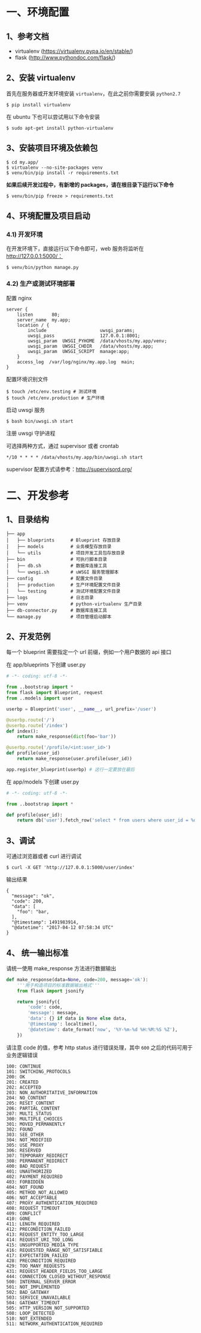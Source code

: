# 一、环境配置

## 1、参考文档

+ virtualenv (<https://virtualenv.pypa.io/en/stable/>)
+ flask (<http://www.pythondoc.com/flask/>)

## 2、安装 virtualenv

首先在服务器或开发环境安装 `virtualenv`，在此之前你需要安装 `python2.7`

```
$ pip install virtualenv
```

在 ubuntu 下也可以尝试用以下命令安装

```
$ sudo apt-get install python-virtualenv
```

## 3、安装项目环境及依赖包

```
$ cd my.app/
$ virtualenv --no-site-packages venv
$ venv/bin/pip install -r requirements.txt
```

**如果后续开发过程中，有新增的   packages，请在根目录下运行以下命令**

```
$ venv/bin/pip freeze > requirements.txt
```

## 4、环境配置及项目启动

### 4.1) 开发环境

在开发环境下，直接运行以下命令即可，web 服务将监听在 http://127.0.0.1:5000/：

```
$ venv/bin/python manage.py
```

### 4.2) 生产或测试环境部署

配置 nginx

```
server {
    listen       80;
    server_name  my.app;
    location / {
        include                    uwsgi_params;
        uwsgi_pass                 127.0.0.1:8001;
        uwsgi_param  UWSGI_PYHOME  /data/vhosts/my.app/venv;
        uwsgi_param  UWSGI_CHDIR   /data/vhosts/my.app;
        uwsgi_param  UWSGI_SCRIPT  manage:app;
    }
    access_log  /var/log/nginx/my.app.log  main;
}
```

配置环境识别文件

```
$ touch /etc/env.testing # 测试环境
$ touch /etc/env.production # 生产环境
```

启动 uwsgi 服务

```
$ bash bin/uwsgi.sh start
```

注册 uwsgi 守护进程

可选择两种方式，通过 supervisor 或者 crontab

```
*/10 * * * * /data/vhosts/my.app/bin/uwsgi.sh start
```

supervisor 配置方式请参考：http://supervisord.org/

# 二、开发参考

## 1、目录结构

    ├── app
    │   ├── blueprints      # Blueprint 存放目录
    │   ├── models          # 业务模型存放目录
    │   └── utils           # 项目开发工具包存放目录
    ├── bin                 # 可执行脚本目录
    │   ├── db.sh           # 数据库连接工具
    │   └── uwsgi.sh        # uWSGI 服务管理脚本
    ├── config              # 配置文件目录
    │   ├── production      # 生产环境配置文件目录
    │   └── testing         # 测试环境配置文件目录
    ├── logs                # 日志目录
    ├── venv                # python-virtualenv 生产目录
    ├── db-connector.py     # 数据库连接工具
    └── manage.py           # 项目管理启动脚本

## 2、开发范例

每一个 blueprint 需要指定一个 url 前缀，例如一个用户数据的 api 接口

在 app/blueprints 下创建 user.py

```python
# -*- coding: utf-8 -*-

from ..bootstrap import *
from flask import Blueprint, request
from ..models import user

userbp = Blueprint('user', __name__, url_prefix='/user')

@userbp.route('/')
@userbp.route('/index')
def index():
    return make_response(dict(foo='bar'))

@userbp.route('/profile/<int:user_id>')
def profile(user_id)
    return make_response(user.profile(user_id))

app.register_blueprint(userbp) # 这行一定要放在最后
```

在 app/models 下创建 user.py

```python
# -*- coding: utf-8 -*-

from ..bootstrap import *

def profile(user_id):
    return db('user').fetch_row('select * from users where user_id = %d' % user_id)
```

## 3、调试

可通过浏览器或者 curl 进行调试

```
$ curl -X GET 'http://127.0.0.1:5000/user/index'
```

输出结果

    {
      "message": "ok",
      "code": 200,
      "data": [
        "foo": "bar,
      ],
      "@timestamp": 1491983914,
      "@datetime": "2017-04-12 07:58:34 UTC"
    }

## 4、 统一输出标准

请统一使用 make_response 方法进行数据输出

```python
def make_response(data=None, code=200, message='ok'):
    '''用于构造项目的标准数据输出格式'''
    from flask import jsonify

    return jsonify({
        'code': code,
        'message': message,
        'data': {} if data is None else data,
        '@timestamp': localtime(),
        '@datetime': date_format('now', '%Y-%m-%d %H:%M:%S %Z'),
    })
```

请注意 code 的值，参考 http status 进行错误处理，其中 `600` 之后的代码可用于业务逻辑错误

```
100: CONTINUE
101: SWITCHING_PROTOCOLS
200: OK
201: CREATED
202: ACCEPTED
203: NON_AUTHORITATIVE_INFORMATION
204: NO_CONTENT
205: RESET_CONTENT
206: PARTIAL_CONTENT
207: MULTI_STATUS
300: MULTIPLE_CHOICES
301: MOVED_PERMANENTLY
302: FOUND
303: SEE_OTHER
304: NOT_MODIFIED
305: USE_PROXY
306: RESERVED
307: TEMPORARY_REDIRECT
308: PERMANENT_REDIRECT
400: BAD_REQUEST
401: UNAUTHORIZED
402: PAYMENT_REQUIRED
403: FORBIDDEN
404: NOT_FOUND
405: METHOD_NOT_ALLOWED
406: NOT_ACCEPTABLE
407: PROXY_AUTHENTICATION_REQUIRED
408: REQUEST_TIMEOUT
409: CONFLICT
410: GONE
411: LENGTH_REQUIRED
412: PRECONDITION_FAILED
413: REQUEST_ENTITY_TOO_LARGE
414: REQUEST_URI_TOO_LONG
415: UNSUPPORTED_MEDIA_TYPE
416: REQUESTED_RANGE_NOT_SATISFIABLE
417: EXPECTATION_FAILED
428: PRECONDITION_REQUIRED
429: TOO_MANY_REQUESTS
431: REQUEST_HEADER_FIELDS_TOO_LARGE
444: CONNECTION_CLOSED_WITHOUT_RESPONSE
500: INTERNAL_SERVER_ERROR
501: NOT_IMPLEMENTED
502: BAD_GATEWAY
503: SERVICE_UNAVAILABLE
504: GATEWAY_TIMEOUT
505: HTTP_VERSION_NOT_SUPPORTED
508: LOOP_DETECTED
510: NOT_EXTENDED
511: NETWORK_AUTHENTICATION_REQUIRED
```
